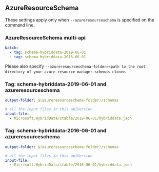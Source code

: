 ## AzureResourceSchema

These settings apply only when `--azureresourceschema` is specified on the command line.

### AzureResourceSchema multi-api

``` yaml $(azureresourceschema) && $(multiapi)
batch:
  - tag: schema-hybriddata-2019-06-01
  - tag: schema-hybriddata-2016-06-01

```

Please also specify `--azureresourceschema-folder=<path to the root directory of your azure-resource-manager-schemas clone>`.

### Tag: schema-hybriddata-2019-06-01 and azureresourceschema

``` yaml $(tag) == 'schema-hybriddata-2019-06-01' && $(azureresourceschema)
output-folder: $(azureresourceschema-folder)/schemas

# all the input files in this apiVersion
input-file:
  - Microsoft.HybridData/stable/2019-06-01/hybriddata.json

```

### Tag: schema-hybriddata-2016-06-01 and azureresourceschema

``` yaml $(tag) == 'schema-hybriddata-2016-06-01' && $(azureresourceschema)
output-folder: $(azureresourceschema-folder)/schemas

# all the input files in this apiVersion
input-file:
  - Microsoft.HybridData/stable/2016-06-01/hybriddata.json

```
